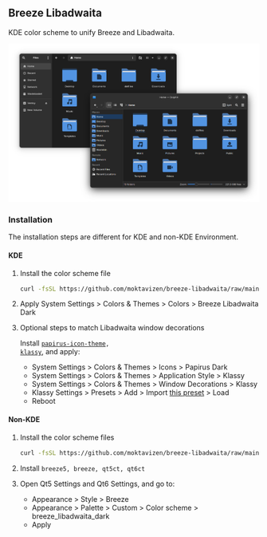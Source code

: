 ## Breeze Libadwaita

KDE color scheme to unify Breeze and Libadwaita.

![Breeze Libadwaita preview](./preview/breeze-libadwaita-dark.png)

### Installation

The installation steps are different for KDE and non-KDE Environment.

#### KDE

1. Install the color scheme file

    ```sh
    curl -fsSL https://github.com/moktavizen/breeze-libadwaita/raw/main/kde/install | sh
    ```

2. Apply System Settings > Colors & Themes > Colors > Breeze Libadwaita Dark

3. Optional steps to match Libadwaita window decorations

    Install <code>[papirus-icon-theme](https://github.com/PapirusDevelopmentTeam/papirus-icon-theme), [klassy](https://github.com/paulmcauley/klassy)</code>, and apply:

    - System Settings > Colors & Themes > Icons > Papirus Dark
    - System Settings > Colors & Themes > Application Style > Klassy
    - System Settings > Colors & Themes > Window Decorations > Klassy
    - Klassy Settings > Presets > Add > Import [this preset](./kde/klassy-preset/Breeze_Libadwaita.klpw) > Load
    - Reboot

#### Non-KDE

1. Install the color scheme files

    ```sh
    curl -fsSL https://github.com/moktavizen/breeze-libadwaita/raw/main/qtct/install | sh
    ```

2. Install `breeze5, breeze, qt5ct, qt6ct`

3. Open Qt5 Settings and Qt6 Settings, and go to:

    - Appearance > Style > Breeze
    - Appearance > Palette > Custom > Color scheme > breeze_libadwaita_dark
    - Apply

